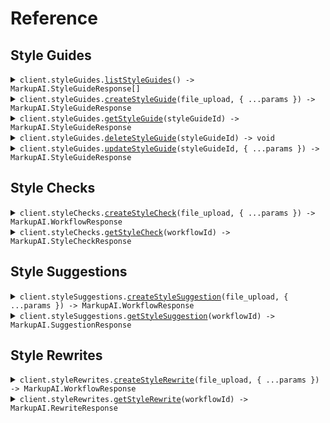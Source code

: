 # Reference

## Style Guides

<details><summary><code>client.styleGuides.<a href="/src/api/resources/styleGuides/client/Client.ts">listStyleGuides</a>() -> MarkupAI.StyleGuideResponse[]</code></summary>
<dl>
<dd>

#### 📝 Description

<dl>
<dd>

<dl>
<dd>

Retrieve all style guides associated with your organization.

</dd>
</dl>
</dd>
</dl>

#### 🔌 Usage

<dl>
<dd>

<dl>
<dd>

```typescript
await client.styleGuides.listStyleGuides();
```

</dd>
</dl>
</dd>
</dl>

#### ⚙️ Parameters

<dl>
<dd>

<dl>
<dd>

**requestOptions:** `StyleGuides.RequestOptions`

</dd>
</dl>
</dd>
</dl>

</dd>
</dl>
</details>

<details><summary><code>client.styleGuides.<a href="/src/api/resources/styleGuides/client/Client.ts">createStyleGuide</a>(file_upload, { ...params }) -> MarkupAI.StyleGuideResponse</code></summary>
<dl>
<dd>

#### 📝 Description

<dl>
<dd>

<dl>
<dd>

Create a new style guide that can be used in checks, suggestions, and rewrites.

</dd>
</dl>
</dd>
</dl>

#### 🔌 Usage

<dl>
<dd>

<dl>
<dd>

```typescript
await client.styleGuides.createStyleGuide(fs.createReadStream("/path/to/your/file"), {
    name: "name",
});
```

</dd>
</dl>
</dd>
</dl>

#### ⚙️ Parameters

<dl>
<dd>

<dl>
<dd>

**file_upload:** `File | fs.ReadStream | Blob`

</dd>
</dl>

<dl>
<dd>

**request:** `MarkupAI.StyleGuideRequestBody`

</dd>
</dl>

<dl>
<dd>

**requestOptions:** `StyleGuides.RequestOptions`

</dd>
</dl>
</dd>
</dl>

</dd>
</dl>
</details>

<details><summary><code>client.styleGuides.<a href="/src/api/resources/styleGuides/client/Client.ts">getStyleGuide</a>(styleGuideId) -> MarkupAI.StyleGuideResponse</code></summary>
<dl>
<dd>

#### 📝 Description

<dl>
<dd>

<dl>
<dd>

Retrieve a specific style guide by ID, including its metadata such as `name` and `status`.

</dd>
</dl>
</dd>
</dl>

#### 🔌 Usage

<dl>
<dd>

<dl>
<dd>

```typescript
await client.styleGuides.getStyleGuide("style_guide_id");
```

</dd>
</dl>
</dd>
</dl>

#### ⚙️ Parameters

<dl>
<dd>

<dl>
<dd>

**styleGuideId:** `string` — The ID of the style guide.

</dd>
</dl>

<dl>
<dd>

**requestOptions:** `StyleGuides.RequestOptions`

</dd>
</dl>
</dd>
</dl>

</dd>
</dl>
</details>

<details><summary><code>client.styleGuides.<a href="/src/api/resources/styleGuides/client/Client.ts">deleteStyleGuide</a>(styleGuideId) -> void</code></summary>
<dl>
<dd>

#### 📝 Description

<dl>
<dd>

<dl>
<dd>

Delete a style guide by ID.

</dd>
</dl>
</dd>
</dl>

#### 🔌 Usage

<dl>
<dd>

<dl>
<dd>

```typescript
await client.styleGuides.deleteStyleGuide("style_guide_id");
```

</dd>
</dl>
</dd>
</dl>

#### ⚙️ Parameters

<dl>
<dd>

<dl>
<dd>

**styleGuideId:** `string` — The ID of the style guide.

</dd>
</dl>

<dl>
<dd>

**requestOptions:** `StyleGuides.RequestOptions`

</dd>
</dl>
</dd>
</dl>

</dd>
</dl>
</details>

<details><summary><code>client.styleGuides.<a href="/src/api/resources/styleGuides/client/Client.ts">updateStyleGuide</a>(styleGuideId, { ...params }) -> MarkupAI.StyleGuideResponse</code></summary>
<dl>
<dd>

#### 📝 Description

<dl>
<dd>

<dl>
<dd>

Update the name of an existing style guide.

</dd>
</dl>
</dd>
</dl>

#### 🔌 Usage

<dl>
<dd>

<dl>
<dd>

```typescript
await client.styleGuides.updateStyleGuide("style_guide_id", {
    name: "name",
});
```

</dd>
</dl>
</dd>
</dl>

#### ⚙️ Parameters

<dl>
<dd>

<dl>
<dd>

**styleGuideId:** `string` — The ID of the style guide.

</dd>
</dl>

<dl>
<dd>

**request:** `MarkupAI.BodyUpdateStyleGuideV1StyleGuidesStyleGuideIdPatch`

</dd>
</dl>

<dl>
<dd>

**requestOptions:** `StyleGuides.RequestOptions`

</dd>
</dl>
</dd>
</dl>

</dd>
</dl>
</details>

## Style Checks

<details><summary><code>client.styleChecks.<a href="/src/api/resources/styleChecks/client/Client.ts">createStyleCheck</a>(file_upload, { ...params }) -> MarkupAI.WorkflowResponse</code></summary>
<dl>
<dd>

#### 📝 Description

<dl>
<dd>

<dl>
<dd>

Analyze text for grammar, style, and clarity issues.

</dd>
</dl>
</dd>
</dl>

#### 🔌 Usage

<dl>
<dd>

<dl>
<dd>

```typescript
await client.styleChecks.createStyleCheck(fs.createReadStream("/path/to/your/file"), {
    dialect: "american_english",
    style_guide: "style_guide",
});
```

</dd>
</dl>
</dd>
</dl>

#### ⚙️ Parameters

<dl>
<dd>

<dl>
<dd>

**file_upload:** `File | fs.ReadStream | Blob`

</dd>
</dl>

<dl>
<dd>

**request:** `MarkupAI.CreateStyleCheckV1StyleChecksPostRequest`

</dd>
</dl>

<dl>
<dd>

**requestOptions:** `StyleChecks.RequestOptions`

</dd>
</dl>
</dd>
</dl>

</dd>
</dl>
</details>

<details><summary><code>client.styleChecks.<a href="/src/api/resources/styleChecks/client/Client.ts">getStyleCheck</a>(workflowId) -> MarkupAI.StyleCheckResponse</code></summary>
<dl>
<dd>

#### 📝 Description

<dl>
<dd>

<dl>
<dd>

Retrieve style check results.

</dd>
</dl>
</dd>
</dl>

#### 🔌 Usage

<dl>
<dd>

<dl>
<dd>

```typescript
await client.styleChecks.getStyleCheck("workflow_id");
```

</dd>
</dl>
</dd>
</dl>

#### ⚙️ Parameters

<dl>
<dd>

<dl>
<dd>

**workflowId:** `string`

</dd>
</dl>

<dl>
<dd>

**requestOptions:** `StyleChecks.RequestOptions`

</dd>
</dl>
</dd>
</dl>

</dd>
</dl>
</details>

## Style Suggestions

<details><summary><code>client.styleSuggestions.<a href="/src/api/resources/styleSuggestions/client/Client.ts">createStyleSuggestion</a>(file_upload, { ...params }) -> MarkupAI.WorkflowResponse</code></summary>
<dl>
<dd>

#### 📝 Description

<dl>
<dd>

<dl>
<dd>

Get suggested corrections for text.

</dd>
</dl>
</dd>
</dl>

#### 🔌 Usage

<dl>
<dd>

<dl>
<dd>

```typescript
await client.styleSuggestions.createStyleSuggestion(fs.createReadStream("/path/to/your/file"), {
    dialect: "american_english",
    style_guide: "style_guide",
});
```

</dd>
</dl>
</dd>
</dl>

#### ⚙️ Parameters

<dl>
<dd>

<dl>
<dd>

**file_upload:** `File | fs.ReadStream | Blob`

</dd>
</dl>

<dl>
<dd>

**request:** `MarkupAI.CreateStyleSuggestionV1StyleSuggestionsPostRequest`

</dd>
</dl>

<dl>
<dd>

**requestOptions:** `StyleSuggestions.RequestOptions`

</dd>
</dl>
</dd>
</dl>

</dd>
</dl>
</details>

<details><summary><code>client.styleSuggestions.<a href="/src/api/resources/styleSuggestions/client/Client.ts">getStyleSuggestion</a>(workflowId) -> MarkupAI.SuggestionResponse</code></summary>
<dl>
<dd>

#### 📝 Description

<dl>
<dd>

<dl>
<dd>

Retrieve suggestion results.

</dd>
</dl>
</dd>
</dl>

#### 🔌 Usage

<dl>
<dd>

<dl>
<dd>

```typescript
await client.styleSuggestions.getStyleSuggestion("workflow_id");
```

</dd>
</dl>
</dd>
</dl>

#### ⚙️ Parameters

<dl>
<dd>

<dl>
<dd>

**workflowId:** `string`

</dd>
</dl>

<dl>
<dd>

**requestOptions:** `StyleSuggestions.RequestOptions`

</dd>
</dl>
</dd>
</dl>

</dd>
</dl>
</details>

## Style Rewrites

<details><summary><code>client.styleRewrites.<a href="/src/api/resources/styleRewrites/client/Client.ts">createStyleRewrite</a>(file_upload, { ...params }) -> MarkupAI.WorkflowResponse</code></summary>
<dl>
<dd>

#### 📝 Description

<dl>
<dd>

<dl>
<dd>

Rewrite text with style corrections applied.

</dd>
</dl>
</dd>
</dl>

#### 🔌 Usage

<dl>
<dd>

<dl>
<dd>

```typescript
await client.styleRewrites.createStyleRewrite(fs.createReadStream("/path/to/your/file"), {
    dialect: "american_english",
    style_guide: "style_guide",
});
```

</dd>
</dl>
</dd>
</dl>

#### ⚙️ Parameters

<dl>
<dd>

<dl>
<dd>

**file_upload:** `File | fs.ReadStream | Blob`

</dd>
</dl>

<dl>
<dd>

**request:** `MarkupAI.CreateStyleRewriteV1StyleRewritesPostRequest`

</dd>
</dl>

<dl>
<dd>

**requestOptions:** `StyleRewrites.RequestOptions`

</dd>
</dl>
</dd>
</dl>

</dd>
</dl>
</details>

<details><summary><code>client.styleRewrites.<a href="/src/api/resources/styleRewrites/client/Client.ts">getStyleRewrite</a>(workflowId) -> MarkupAI.RewriteResponse</code></summary>
<dl>
<dd>

#### 📝 Description

<dl>
<dd>

<dl>
<dd>

Retrieve rewrite results.

</dd>
</dl>
</dd>
</dl>

#### 🔌 Usage

<dl>
<dd>

<dl>
<dd>

```typescript
await client.styleRewrites.getStyleRewrite("workflow_id");
```

</dd>
</dl>
</dd>
</dl>

#### ⚙️ Parameters

<dl>
<dd>

<dl>
<dd>

**workflowId:** `string`

</dd>
</dl>

<dl>
<dd>

**requestOptions:** `StyleRewrites.RequestOptions`

</dd>
</dl>
</dd>
</dl>

</dd>
</dl>
</details>
